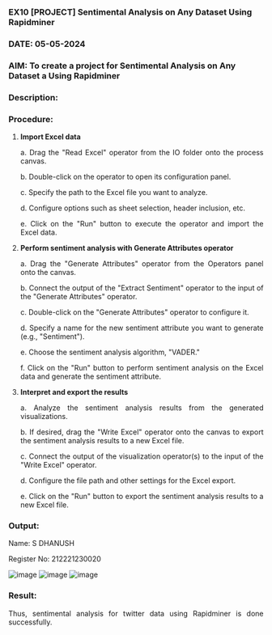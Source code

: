 ### EX10 [PROJECT] Sentimental Analysis on Any Dataset Using Rapidminer
### DATE: 05-05-2024
### AIM: To create a project for Sentimental Analysis on Any Dataset a Using Rapidminer
### Description: 
<div align = "justify">

### Procedure:
1) **Import Excel data**
    <p>a. Drag the "Read Excel" operator from the IO folder onto the process canvas.
    <p>b. Double-click on the operator to open its configuration panel.
    <p>c. Specify the path to the Excel file you want to analyze.
    <p>d. Configure options such as sheet selection, header inclusion, etc.
    <p>e. Click on the "Run" button to execute the operator and import the Excel data.
2) **Perform sentiment analysis with Generate Attributes operator**
    <p>a. Drag the "Generate Attributes" operator from the Operators panel onto the canvas.
    <p>b. Connect the output of the "Extract Sentiment" operator to the input of the "Generate Attributes" operator.
    <p>c. Double-click on the "Generate Attributes" operator to configure it.
    <p>d. Specify a name for the new sentiment attribute you want to generate (e.g., "Sentiment").
    <p>e. Choose the sentiment analysis algorithm, "VADER."
    <p>f. Click on the "Run" button to perform sentiment analysis on the Excel data and generate the sentiment attribute.
3) **Interpret and export the results**
    <p>a. Analyze the sentiment analysis results from the generated visualizations.
    <p>b. If desired, drag the "Write Excel" operator onto the canvas to export the sentiment analysis results to a new Excel file.
    <p>c. Connect the output of the visualization operator(s) to the input of the "Write Excel" operator.
    <p>d. Configure the file path and other settings for the Excel export.
    <p>e. Click on the "Run" button to export the sentiment analysis results to a new Excel file.

### Output:

Name: S DHANUSH


Register No: 212221230020


![image](https://github.com/VINUTHNA-2004/WDM_EXP10/assets/95067307/f5f29784-e038-4585-b8f7-3b7bc005b81b)
![image](https://github.com/VINUTHNA-2004/WDM_EXP10/assets/95067307/90bcf3a4-23c9-4b38-98e8-ed7106b8c262)
![image](https://github.com/VINUTHNA-2004/WDM_EXP10/assets/95067307/ebf38b02-016a-4b60-be39-713c0c9cf305)

### Result:
Thus, sentimental analysis for twitter data using Rapidminer is done successfully.
